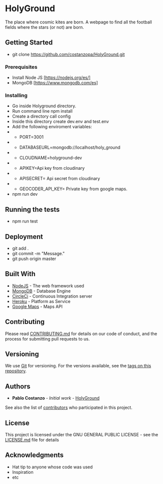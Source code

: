 # HolyGround

The place where cosmic kites are born.
A webpage to find all the football fields where the stars (or not) are born.

## Getting Started

- git clone https://github.com/costanzopa/HolyGround.git

### Prerequisites

- Install Node JS [https://nodejs.org/es/]
- MongoDB [https://www.mongodb.com/es]

### Installing

- Go inside Holyground directory.
- Run command line npm install
- Create a directory call config
- Inside this directory create dev.env and test.env
- Add the following enviroment variables:
- - PORT=3001
- - DATABASEURL=mongodb://localhost/holy_ground
- - CLOUDNAME=holyground-dev
- - APIKEY=Api key from cloudinary
- - APISECRET= Api secret from cloudinary
- - GEOCODER_API_KEY= Private key from google maps.
- npm run dev

## Running the tests

- npm run test

## Deployment

- git add .
- git commit -m "Message."
- git push origin master

## Built With

- [NodeJS](https://nodejs.org/es/docs/) - The web framework used
- [MongoDB](https://docs.mongodb.com/?_ga=2.172250912.2059563990.1559787459-1649167481.1559787459) - Database Engine
- [CircleCi](https://circleci.com/docs/) - Continuous Integration server
- [Heroku](https://devcenter.heroku.com/) - Platform as Service
- [Google Maps](https://console.cloud.google.com) - Maps API

## Contributing

Please read [CONTRIBUTING.md](https://github.com/costanzopa/HolyGround/graphs/contributors) for details on our code of conduct, and the process for submitting pull requests to us.

## Versioning

We use [Git](https://git-scm.com/) for versioning. For the versions available, see the [tags on this repository](https://github.com/costanzopa/HolyGround/tags).

## Authors

- **Pablo Costanzo** - _Initial work_ - [HolyGround](https://github.com/HolyGround)

See also the list of [contributors](https://github.com/costanzopa/HolyGround/contributors) who participated in this project.

## License

This project is licensed under the GNU GENERAL PUBLIC LICENSE - see the [LICENSE.md](LICENSE.md) file for details

## Acknowledgments

- Hat tip to anyone whose code was used
- Inspiration
- etc
